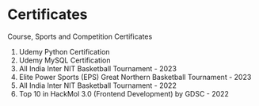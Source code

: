 # Certificates
Course, Sports and Competition Certificates

1. Udemy Python Certification
2. Udemy MySQL Certification
3. All India Inter NIT Basketball Tournament - 2023
4. Elite Power Sports (EPS) Great Northern Basketball Tournament - 2023
5. All India Inter NIT Basketball Tournament - 2022
6. Top 10 in HackMol 3.0 (Frontend Development) by GDSC - 2022

